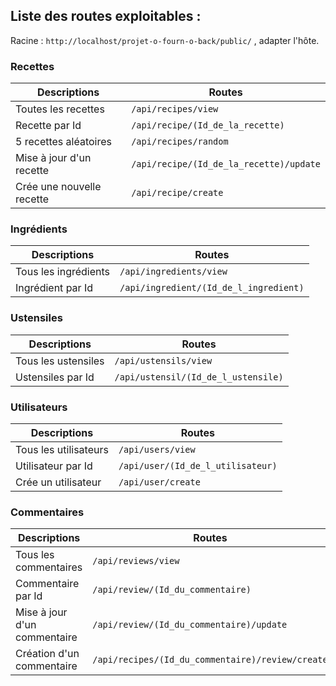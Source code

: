 ## Liste des routes exploitables : 

Racine : ```http://localhost/projet-o-fourn-o-back/public/``` , adapter l'hôte.


### Recettes

| Descriptions              | Routes                                      |
| ------------------------- | ------------------------------------------- |
| Toutes les recettes       | ```/api/recipes/view```                     |
| Recette par Id            | ```/api/recipe/(Id_de_la_recette)```        |
| 5 recettes aléatoires     | ```/api/recipes/random```                   |
| Mise à jour d'un recette  | ```/api/recipe/(Id_de_la_recette)/update``` |
| Crée une nouvelle recette | ```/api/recipe/create```                    |


### Ingrédients

| Descriptions         | Routes                                     |
| -------------------- | ------------------------------------------ |
| Tous les ingrédients | ```/api/ingredients/view```                |
| Ingrédient par Id    | ```/api/ingredient/(Id_de_l_ingredient)``` |

### Ustensiles

| Descriptions        | Routes                                  |
| ------------------- | --------------------------------------- |
| Tous les ustensiles | ```/api/ustensils/view```               |
| Ustensiles par Id   | ```/api/ustensil/(Id_de_l_ustensile)``` |

### Utilisateurs

| Descriptions          | Routes                                |
| --------------------- | ------------------------------------- |
| Tous les utilisateurs | ```/api/users/view```                 |
| Utilisateur par Id    | ```/api/user/(Id_de_l_utilisateur)``` |
| Crée un utilisateur   | ```/api/user/create```                |

### Commentaires

| Descriptions                 | Routes                                               |
| ---------------------------- | ---------------------------------------------------- |
| Tous les commentaires        | ```/api/reviews/view```                              |
| Commentaire par Id           | ```/api/review/(Id_du_commentaire)```                |
| Mise à jour d'un commentaire | ```/api/review/(Id_du_commentaire)/update```         |
| Création d'un commentaire    | ```/api/recipes/(Id_du_commentaire)/review/create``` |